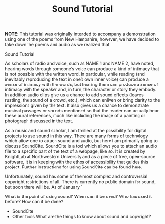 ﻿---
layout: default
title: Sound Tutorial
---

**NOTE**: This tutorial was originally intended to accompany a demonstration using one of the poems from New Hampshire, however, we have decided to take down the poems and audio as we realized that 


Sound Tutorial


As scholars of radio and voice, such as NAME 1 and NAME 2, have noted, hearing words through someone’s voice can produce a kind of intimacy that is not possible with the written word. In particular, while reading (and inevitably reproducing the text in one’s own inner voice) can produce a sense of intimacy with the words, but hearing them can produce a sense of intimacy with the speaker and, in turn, the character or story they embody. In addition audio clips give us a chance to add sound effects (leaves rustling, the sound of a crowd, etc.), which can enliven or bring clarity to the impressions given by the text. It also gives us a chance to demonstrate musical passages or sounds mentioned so that the reader can actually hear these aural references, much like including the image of a painting or photograph discussed in the text.


As a music and sound scholar, I am thrilled at the possibility for digital projects to use sound in this way. There are many forms of technology which allow one to attach sound and audio, but here I am primarily going to discuss SoundCite. SoundCite is a tool which allows you to attach an audio file to a specific part of the text of a webpage, like so. It is created by KnightLab at Northwestern University and as a piece of free, open-source software, it is in keeping with the ethos of accessibility that guides this project. Further instructions for using SoundCite can be found here.


Unfortunately, sound has some of the most complex and controversial copyright restrictions of all. There is currently no public domain for sound, but soon there will be. As of January 1




What is the point of using sound?
When can it be used?
Who has used it before?
How can it be done?
* SoundCite
* Other tools
What are the things to know about sound and copyright?